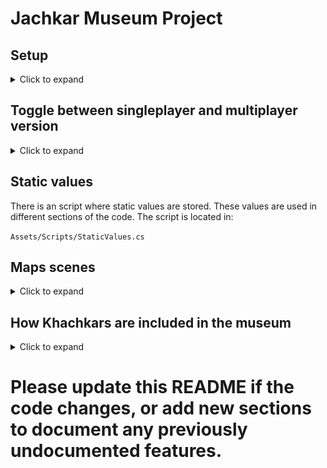 # **Jachkar Museum Project**


## Setup
<details>
<summary>Click to expand</summary>
This project is made for Unity **2022.3.31f1**. Compability with other Unity versions is not guaranteed.

1) [Download Unity hub](https://unity.com/es/download) 

2) Donwload the version **2022.3.31f1**

3) Add WebGL module (required if you want to build for web browser)
</details>

## Toggle between singleplayer and multiplayer version
<details>
<summary>Click to expand</summary>

The project has two versions: one that supports multiplayer but cannot be deployed in a web browser due to network limitations, and another that supports single-player mode and can be deployed in a web browser.

By default, the project uses the Singleplayer version. However, you can switch to the Multiplayer version by enabling the `USE_MULTIPLAYER` macro. To do this, follow these steps:

1) Open the Unity Editor.
2) Go to Edit > Project Settings > Player.
3) Go to WebGL Settings.

    ![ProjectSettings1](./.repo_assets/imgs/project_webgl.jpg?raw=true "Title")

4) Scroll down to **Scripting Define Symbols** and press `+` to add a new macro.

    ![ProjectSettings2](./.repo_assets/imgs/project_webgl2.jpg?raw=true "Scripting Define Symbols")

5) Write `USE_MULTIPLAYER`, **PRESS ENTER** and click in the Apply button

    ![ProjectSettings3](./.repo_assets/imgs/project_webgl3.jpg?raw=true "USE_MULTIPLAYER")

</details>

## Static values

There is an script where static values are stored. These values are used in different sections of the code. The script is located in: 

`Assets/Scripts/StaticValues.cs`

## Maps scenes

<details> 
<summary>Click to expand</summary>

Currently, the museum has 5 maps, each with a base version used for single-player mode and versions used for the multiplayer mode. In other words, the multiplayer versions of the maps "inherit" from the single-player versions, making scene management more scalable.

The maps are:
* EchmiyadzinAlly
* EchmiyadzinWall
* Noradus
* Noravank
* Plains

The scenes with the base maps is located in `Assets/Scenes/BaseMaps`. All maps has a `SceneController` prefab, which contains a child (Menu/SpawnPoint) used to determine where khachkars will be spawned. The SpawnPoint can be moved and rotated to change the position and rotation of the spawned khachkars.

</details>

## How Khachkars are included in the museum

<details>
<summary>Click to expand</summary>

The khachkars are loaded in AssetBundles, that are separated in three types:

* One asset bundle called `stones_thumbs`: That contains all the thumbnails of the khachkars. Is used to list them and show them in the khachkar selection menu.

* Multiple asset bundles of type `stones_X_Y`: They have the prefabs of the khachkars (their Mesh, Box Collider and Halo) from the ID `X` to the ID `Y`. They are grouped in 5 stones.

* Multiple asset bundles of type `stones_metadata_X_Y`: They have the JSONs with the metadata of the khachkars from the ID `X` to the ID `Y`. They are grouped in 5 stones.

These asset bundles can be loaded from two sources:
* Local: Khachkars that are stored in the repository.
* Remote: Khachkars stored in Saduewa, sourced through the crowdsourcing mechanism.

The method used to decide which source to use is through the variable `StaticValues.OnlineAssetBundles`. The script responsible for managing the AssetBundles and spawning the stones is `Assets/Scripts/StoneService.cs`

</details>

# Please update this README if the code changes, or add new sections to document any previously undocumented features.